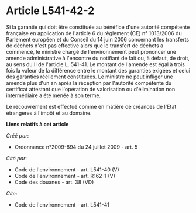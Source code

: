# Article L541-42-2

Si la garantie qui doit être constituée au bénéfice d'une autorité compétente française en application de l'article 6 du
règlement (CE) n° 1013/2006 du Parlement européen et du Conseil du 14 juin 2006 concernant les transferts de déchets n'est
pas effective alors que le transfert de déchets a commencé, le ministre chargé de l'environnement peut prononcer une amende
administrative à l'encontre du notifiant de fait ou, à défaut, de droit, au sens du II de l'article L. 541-41. Le montant de
l'amende est égal à trois fois la valeur de la différence entre le montant des garanties exigées et celui des garanties
réellement constituées. Le ministre ne peut infliger une amende plus d'un an après la réception par l'autorité compétente du
certificat attestant que l'opération de valorisation ou d'élimination non intermédiaire a été menée à son terme.

Le recouvrement est effectué comme en matière de créances de l'Etat étrangères à l'impôt et au domaine.

**Liens relatifs à cet article**

_Créé par_:

  - Ordonnance n°2009-894 du 24 juillet 2009 - art. 5

_Cité par_:

  - Code de l'environnement - art. L541-40 (V)
  - Code de l'environnement - art. R162-1 (V)
  - Code des douanes - art. 38 (VD)

_Cite_:

  - Code de l'environnement - art. L541-41
